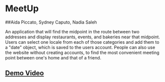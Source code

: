 # MeetUp
##Aida Piccato, Sydney Caputo, Nadia Saleh


An application that will find the midpoint in the route between two addresses and display restaurants, events, and bakeries near that midpoint. Users can select one locale from each of those categories and add them to a "date" object, which is saved to the users account. People can also use the website without creating accounts, to find the most convenient meeting point between one's home and that of a friend.

## [Demo Video](https://www.youtube.com/watch?v=i_xDQg35T20)
